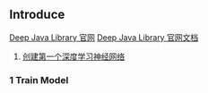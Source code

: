 ## Introduce

[Deep Java Library 官网](https://docs.djl.ai/master/docs/demos/jupyter/tutorial/01_create_your_first_network.html)
[Deep Java Library 官网文档](https://docs.djl.ai/master/docs/index.html)

1. [创建第一个深度学习神经网络](https://docs.djl.ai/master/docs/demos/jupyter/tutorial/01_create_your_first_network.html)

### 1 Train Model


